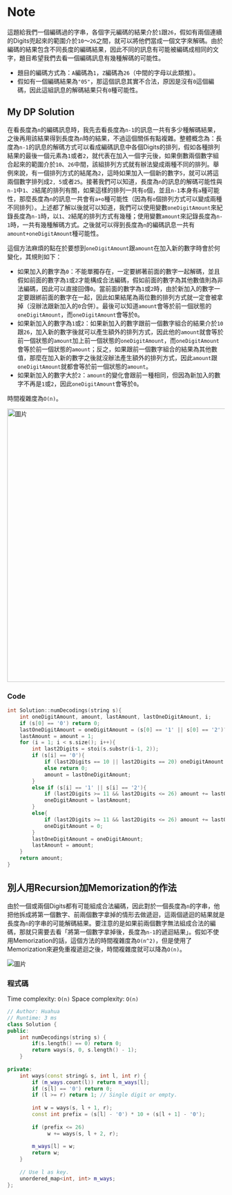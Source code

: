# Note 

這題給我們一個編碼過的字串，各個字元編碼的結果介於`1`跟`26`，假如有兩個連續的Digits兜起來的範圍介於`10`～`26`之間，就可以將他們當成一個文字來解碼。由於編碼的結果包含不同長度的編碼結果，因此不同的訊息有可能被編碼成相同的文字，題目希望我們去看一個編碼訊息有幾種解碼的可能性。
- 題目的編碼方式為：`A`編碼為`1`，`Z`編碼為`26`（中間的字母以此類推）。
- 假如有一個編碼結果為`"05"`，那這個訊息其實不合法，原因是沒有`0`這個編碼，因此這組訊息的解碼結果只有`0`種可能性。

## My DP Solution

在看長度為`n`的編碼訊息時，我先去看長度為`n-1`的訊息一共有多少種解碼結果，之後再用該結果得到長度為`n`時的結果，不過這個關係有點複雜。整體概念為：長度為`n-1`的訊息的解碼方式可以看成編碼訊息中各個Digits的排列，假如各種排列結果的最後一個元素為`1`或者`2`，就代表在加入一個字元後，如果倒數兩個數字組合起來的範圍介於`10`、`26`中間，該組排列方式就有辦法變成兩種不同的排列。舉例來說，有一個排列方式的結尾為`2`，這時如果加入一個新的數字`5`，就可以將這兩個數字排列成`2, 5`或者`25`。接著我們可以知道，長度為`n`的訊息的解碼可能性與`n-1`中`1`、`2`結尾的排列有關，如果這樣的排列一共有`o`個，並且`n-1`本身有`a`種可能性，那麼長度為`n`的訊息一共會有`a+o`種可能性（因為有`o`個排列方式可以變成兩種不同排列）。上述都了解以後就可以知道，我們可以使用變數`oneDigitAmount`來紀錄長度為`n-1`時，以`1`、`2`結尾的排列方式有幾種；使用變數`amount`來記錄長度為`n-1`時，一共有幾種解碼方式。之後就可以得到長度為`n`的編碼訊息一共有`amount+oneDigitAmount`種可能性。

這個方法麻煩的點在於要想到`oneDigitAmount`跟`amount`在加入新的數字時會於何變化，其規則如下：
- 如果加入的數字為`0`：不能單獨存在，一定要綁著前面的數字一起解碼，並且假如前面的數字為`1`或`2`才能構成合法編碼，假如前面的數字為其他數值則為非法編碼，因此可以直接回傳`0`。當前面的數字為`1`或`2`時，由於新加入的數字一定要跟綁前面的數字在一起，因此如果結尾為兩位數的排列方式就一定會被拿掉（沒辦法跟新加入的`0`合併）。最後可以知道`amount`會等於前一個狀態的`oneDigitAmount`，而`oneDigitAmount`會等於`0`。
- 如果新加入的數字為`1`或`2`：如果新加入的數字跟前一個數字組合的結果介於`10`跟`26`，加入新的數字後就可以產生額外的排列方式，因此他的`amount`就會等於前一個狀態的`amount`加上前一個狀態的`oneDigitAmount`，而`oneDigitAmount`會等於前一個狀態的`amount`；反之，如果跟前一個數字組合的結果為其他數值，那麼在加入新的數字之後就沒辦法產生額外的排列方式，因此`amount`跟`oneDigitAmount`就都會等於前一個狀態的`amount`。
- 如果新加入的數字大於`2`：`amount`的變化會跟前一種相同，但因為新加入的數字不再是`1`或`2`，因此`oneDigitAmount`會等於`0`。

時間複雜度為`O(n)`。

<img width="633" alt="圖片" src="https://user-images.githubusercontent.com/55487740/156187553-832e85ca-3d65-414b-b996-35cfc01480bd.png">

### Code

```cpp
int Solution::numDecodings(string s){
    int oneDigitAmount, amount, lastAmount, lastOneDigitAmount, i;
    if (s[0] == '0') return 0;
    lastOneDigitAmount = oneDigitAmount = (s[0] == '1' || s[0] == '2')? 1:0;
    lastAmount = amount = 1;
    for (i = 1; i < s.size(); i++){
        int last2Digits = stoi(s.substr(i-1, 2));
        if (s[i] == '0'){
            if (last2Digits == 10 || last2Digits == 20) oneDigitAmount = 0;
            else return 0;
            amount = lastOneDigitAmount;
        }
        else if (s[i] == '1' || s[i] == '2'){
            if (last2Digits >= 11 && last2Digits <= 26) amount += lastOneDigitAmount;
            oneDigitAmount = lastAmount;
        }
        else{
            if (last2Digits >= 11 && last2Digits <= 26) amount += lastOneDigitAmount;
            oneDigitAmount = 0;
        }
        lastOneDigitAmount = oneDigitAmount;
        lastAmount = amount;
    }
    return amount;
}
```

## 別人用Recursion加Memorization的作法

由於一個或兩個Digits都有可能組成合法編碼，因此對於一個長度為`n`的字串，他把他拆成將第一個數字、前兩個數字拿掉的情形去做遞迴，這兩個遞迴的結果就是長度為`n`的字串的可能解碼結果。要注意的是如果前兩個數字無法組成合法的編碼，那就只需要去看「將第一個數字拿掉後，長度為`n-1`的遞迴結果」。假如不使用Memorization的話，這個方法的時間複雜度為`O(n^2)`，但是使用了Memorization來避免重複遞迴之後，時間複雜度就可以降為`O(n)`。

![圖片](https://user-images.githubusercontent.com/55487740/156191368-104d4142-7874-4105-a350-952ba9f039d9.png)

### 程式碼

Time complexity: `O(n)`
Space complexity: `O(n)`

```cpp
// Author: Huahua
// Runtime: 3 ms
class Solution {
public:
    int numDecodings(string s) {
        if(s.length() == 0) return 0;
        return ways(s, 0, s.length() - 1);
    }
 
private:    
    int ways(const string& s, int l, int r) {        
        if (m_ways.count(l)) return m_ways[l];
        if (s[l] == '0') return 0;
        if (l >= r) return 1; // Single digit or empty.
        
        int w = ways(s, l + 1, r);
        const int prefix = (s[l] - '0') * 10 + (s[l + 1] - '0');
        
        if (prefix <= 26)
             w += ways(s, l + 2, r);
        
        m_ways[l] = w;
        return w;
    }
    
    // Use l as key.
    unordered_map<int, int> m_ways;
};
```
